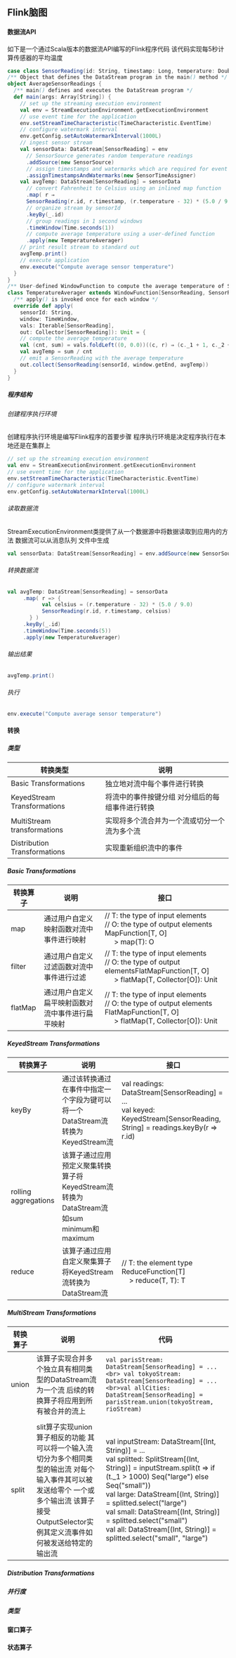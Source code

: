 ## Flink脑图

#### 数据流API

如下是一个通过Scala版本的数据流API编写的Flink程序代码 该代码实现每5秒计算传感器的平均温度

```scala
case class SensorReading(id: String, timestamp: Long, temperature: Double)
/** Object that defines the DataStream program in the main() method */
object AverageSensorReadings {
  /** main() defines and executes the DataStream program */
  def main(args: Array[String]) {
    // set up the streaming execution environment
    val env = StreamExecutionEnvironment.getExecutionEnvironment
    // use event time for the application
    env.setStreamTimeCharacteristic(TimeCharacteristic.EventTime)
    // configure watermark interval
    env.getConfig.setAutoWatermarkInterval(1000L)
    // ingest sensor stream
    val sensorData: DataStream[SensorReading] = env
      // SensorSource generates random temperature readings
      .addSource(new SensorSource)
      // assign timestamps and watermarks which are required for event time
      .assignTimestampsAndWatermarks(new SensorTimeAssigner)
    val avgTemp: DataStream[SensorReading] = sensorData
      // convert Fahrenheit to Celsius using an inlined map function
      .map( r ⇒
      SensorReading(r.id, r.timestamp, (r.temperature - 32) * (5.0 / 9.0)) )
      // organize stream by sensorId
      .keyBy(_.id)
      // group readings in 1 second windows
      .timeWindow(Time.seconds(1))
      // compute average temperature using a user-defined function
      .apply(new TemperatureAverager)
    // print result stream to standard out
    avgTemp.print()
    // execute application
    env.execute("Compute average sensor temperature")
  }
}
/** User-defined WindowFunction to compute the average temperature of SensorReadings */
class TemperatureAverager extends WindowFunction[SensorReading, SensorReading, String, TimeWindow] {
  /** apply() is invoked once for each window */
  override def apply(
    sensorId: String,
    window: TimeWindow,
    vals: Iterable[SensorReading],
    out: Collector[SensorReading]): Unit = {
    // compute the average temperature
    val (cnt, sum) = vals.foldLeft((0, 0.0))((c, r) ⇒ (c._1 + 1, c._2 + r.temperature))
    val avgTemp = sum / cnt
    // emit a SensorReading with the average temperature
    out.collect(SensorReading(sensorId, window.getEnd, avgTemp))
  }
}
```

##### 程序结构

###### 创建程序执行环境

创建程序执行环境是编写Flink程序的首要步骤 程序执行环境是决定程序执行在本地还是在集群上

```scala
// set up the streaming execution environment
val env = StreamExecutionEnvironment.getExecutionEnvironment
// use event time for the application
env.setStreamTimeCharacteristic(TimeCharacteristic.EventTime)
// configure watermark interval
env.getConfig.setAutoWatermarkInterval(1000L) 
```

###### 读取数据流

StreamExecutionEnvironment类提供了从一个数据源中将数据读取到应用内的方法 数据流可以从消息队列 文件中生成

```scala
val sensorData: DataStream[SensorReading] = env.addSource(new SensorSource)
```

###### 转换数据流

```scala
val avgTemp: DataStream[SensorReading] = sensorData
     .map( r => {
           val celsius = (r.temperature - 32) * (5.0 / 9.0)
           SensorReading(r.id, r.timestamp, celsius)
       } )
     .keyBy(_.id)
     .timeWindow(Time.seconds(5))
     .apply(new TemperatureAverager)
```

###### 输出结果

```scala
avgTemp.print()
```

###### 执行

```scala
env.execute("Compute average sensor temperature")
```

#### 转换

##### 类型

| 转换类型 | 说明 |
| --- | ---- |
| Basic Transformations | 独立地对流中每个事件进行转换 |
| KeyedStream Transformations | 将流中的事件按键分组 对分组后的每组事件进行转换 |
| MultiStream transformations | 实现将多个流合并为一个流或切分一个流为多个流 |
|  Distribution Transformations| 实现重新组织流中的事件 |

##### Basic Transformations

| 转换算子 | 说明 | 接口 |
| ------- | ----- |  ----- |
| map  | 通过用户自定义映射函数对流中事件进行映射  |  // T: the type of input elements<br>// O: the type of output elements<br> MapFunction[T, O]<br>   &nbsp;&nbsp;&nbsp;&nbsp;&nbsp;> map(T): O |
| filter | 通过用户自定义过滤函数对流中事件进行过滤 | // T: the type of input elements <br> // O: the type of output elementsFlatMapFunction[T, O] <br> &nbsp;&nbsp;&nbsp;&nbsp;&nbsp;> flatMap(T, Collector[O]): Unit |
| flatMap | 通过用户自定义扁平映射函数对流中事件进行扁平映射 | // T: the type of input elements <br>// O: the type of output elements FlatMapFunction[T, O] <br> &nbsp;&nbsp;&nbsp;&nbsp;&nbsp;> flatMap(T, Collector[O]): Unit|

##### KeyedStream Transformations

| 转换算子 | 说明 | 接口 |
| ------- | ----- | ------- |
| keyBy | 通过该转换通过在事件中指定一个字段为键可以将一个DataStream流转换为KeyedStream流 | val readings: DataStream[SensorReading] = ... <br> val keyed: KeyedStream[SensorReading, String] = readings.keyBy(r => r.id) |
| rolling aggregations | 该算子通过应用预定义聚集转换算子将KeyedStream流转换为DataStream流 如sum minimum和maximum | |
| reduce | 该算子通过应用自定义聚集算子将KeyedStream流转换为DataStream流 | // T: the element type <br> ReduceFunction[T] <br> &nbsp;&nbsp;&nbsp; > reduce(T, T): T|


##### MultiStream Transformations

| 转换算子 | 说明  | 代码 |
| ----- | ------- | -------|
| union  | 该算子实现合并多个独立具有相同类型的DataStream流为一个流 后续的转换算子将应用到所有被合并的流上 |```val parisStream: DataStream[SensorReading] = ... <br> val tokyoStream: DataStream[SensorReading] = ... <br>val allCities: DataStream[SensorReading] = parisStream.union(tokyoStream, rioStream)```|
| | | |
| split  | slit算子实现union算子相反的功能  其可以将一个输入流切分为多个相同类型的输出流 对每个输入事件其可以被发送给零个 一个或多个输出流 该算子接受OutputSelector实例其定义流事件如何被发送给特定的输出流 | val inputStream: DataStream[(Int, String)] = ... <br> val splitted: SplitStream[(Int, String)] = inputStream.split(t => if (t._1 > 1000) Seq("large") else Seq("small")) <br>val large: DataStream[(Int, String)] = splitted.select("large") <br> val small: DataStream[(Int, String)] = splitted.select("small") <br> val all: DataStream[(Int, String)] = splitted.select("small", "large")  |
##### Distribution Transformations

##### 并行度

##### 类型

#### 窗口算子

#### 状态算子

